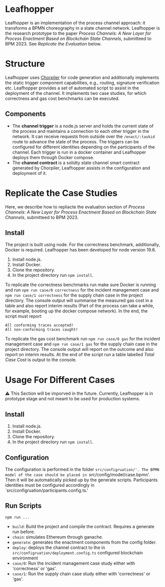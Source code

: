 # Leafhopper

Leafhopper is an implementation of the process channel approach: it transforms a BPMN choreography in a state channel network. 
Leafhopper is the research prototype to the paper _Process Channels: A New Layer for Process
Enactment Based on Blockchain State Channels_, submitteed to BPM 2023. See _Replicate the Evaluation_ below.

# Structure

Leafhopper uses [Chorpiler](https://github.com/fstiehle/chorpiler) for code generation and additionally implements the static trigger component capabilities, e.g., routing, signature verification etc. 
Leafhopper provides a set of automated script to assist in the deployment of the channel. It implements two case studies, for which correctness and gas cost benchmarks can be executed.

## Components

- The __channel trigger__ is a node.js server and holds the current state of the process and maintains a connection to each other trigger in the network.
It can receive requests from outside over the `/enact/:taskid` route to advance the state of the process. 
The triggers can be configured for different identities depending on the participants of the channel. 
Each trigger is run in a docker container and Leafhopper deploys them through Docker compose.
- The __channel contract__ is a solidty state channel smart contract generated by Chorpiler, Leafhopper assists in the configuration and deployment of it.


# Replicate the Case Studies

Here, we describe how to repliacte the evaluation section of _Process Channels: A New Layer for Process
Enactment Based on Blockchain State Channels_, submitteed to BPM 2023.

## Install

The project is built using node. For the correctness benchmark, additionally, Docker is required. Leafhopper has been developed for node version 19.6.

1. Install node.js.
2. Install Docker.
2. Clone the repository.
3. In the project directory run `npm install`.

To replicate the correctness benchmarks run make sure Docker is running and run `npm run case/0 correctness` for the incident management case 
and `npm run case/1 correctness` for the supply chain case in the project directory. The console output will summarise the measured gas cost in a table and also report interim results (Part of the process can take a while, for example, booting up the docker compose network). In the end, the script must report 
```
All conforming traces accepted! 
All non-conforming traces caught!
```

To replicate the gas cost benchmark run `npm run case/0 gas` for the incident management case 
and `npm run case/1 gas` for the supply chain case in the project directory. The console output will report on the outcome and also report on
interim results. At the end of the script run a table labelled _Total Case Cost_ is output to the console.


# Usage For Different Cases

:warning: This Section will be imporved in the future. Currently, Leafhopper is in prototype stage and not meant to be used for production systems.

## Install

1. Install node.js.
2. Install Docker.
2. Clone the repository.
3. In the project directory run `npm install`.

## Configuration

The configuration is performed in the folder `src/configruation/'.
The BPMN model of the case should be placed in `src/config/model/case.bpmn'. Then it will be automatically picked up by the generate scripts.
Participants identities must be configured accordingly in `src/configruation/participants.config.ts.'

## Run Scripts

`npm run ...`

- `build`: Build the project and compile the contract. Requires a generate run before.
- `chain`: simulates Ethereum through ganache.
- `generate`: generates the enactment components from the config folder.
- `deploy`: deploys the channel contract to the in `src/configruation/deployment.config.ts` configured blockchain environment
- `case/0`: Run the incident management case study either with 'correctness' or 'gas'.
- `case/1`: Run the supply chain case study either with 'correctness' or 'gas'.
